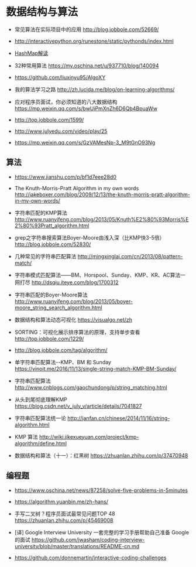 # 数据结构与算法

- 常见算法在实际项目中的应用 http://blog.jobbole.com/52669/

- http://interactivepython.org/runestone/static/pythonds/index.html
- [HashMap解读](https://juejin.im/entry/5a140ca4f265da43310d728d)
- 32种常用算法 https://my.oschina.net/u/937710/blog/140094
- https://github.com/liuxinyu95/AlgoXY

- 我的算法学习之路 http://zh.lucida.me/blog/on-learning-algorithms/

- 应对程序员面试，你必须知道的八大数据结构
 https://mp.weixin.qq.com/s/bwUiPmXnZh6D6Qb4BpuaWw
- http://top.jobbole.com/1599/
- http://www.julyedu.com/video/play/25

- https://mp.weixin.qq.com/s/GzVAMesNp-3_M9tGnO93Ng

## 算法

- https://www.jianshu.com/p/bf1d7eee28d0
- The Knuth-Morris-Pratt Algorithm in my own words http://jakeboxer.com/blog/2009/12/13/the-knuth-morris-pratt-algorithm-in-my-own-words/
- 字符串匹配的KMP算法 http://www.ruanyifeng.com/blog/2013/05/Knuth%E2%80%93Morris%E2%80%93Pratt_algorithm.html
- grep之字符串搜索算法Boyer-Moore由浅入深（比KMP快3-5倍） http://blog.jobbole.com/52830/
- 几种常见的字符串匹配算法 http://mingxinglai.com/cn/2013/08/pattern-match/
- 字符串模式匹配算法——BM、Horspool、Sunday、KMP、KR、AC算法一网打尽 http://dsqiu.iteye.com/blog/1700312
- 字符串匹配的Boyer-Moore算法 http://www.ruanyifeng.com/blog/2013/05/boyer-moore_string_search_algorithm.html

- 数据结构和算法动态可视化 https://visualgo.net/zh

- SORTING：可视化展示排序算法的原理，支持单步查看 http://top.jobbole.com/1229/

- http://blog.jobbole.com/tag/algorithm/
- 单字符串匹配算法--KMP、BM 和 Sunday https://vinoit.me/2016/11/13/single-string-match-KMP-BM-Sunday/

- 字符串匹配算法 http://www.cnblogs.com/gaochundong/p/string_matching.html

- 从头到尾彻底理解KMP https://blog.csdn.net/v_july_v/article/details/7041827

- 字符串匹配算法统一论 http://janfan.cn/chinese/2014/11/16/string-algorithm.html
- KMP 算法 http://wiki.jikexueyuan.com/project/kmp-algorithm/define.html
- 数据结构和算法（十一）：红黑树 https://zhuanlan.zhihu.com/p/37470948


## 编程题

- https://www.oschina.net/news/87258/solve-five-problems-in-5minutes
- https://algorithm.yuanbin.me/zh-hans/

- 手写二叉树？程序员面试最常见问题TOP 48 https://zhuanlan.zhihu.com/p/45469008


- [译] Google Interview University 一套完整的学习手册帮助自己准备 Google 的面试 https://github.com/jwasham/coding-interview-university/blob/master/translations/README-cn.md

- https://github.com/donnemartin/interactive-coding-challenges
